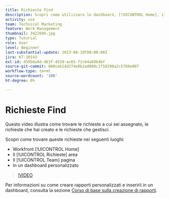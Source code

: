 ```yaml
---
title: Richieste Find
description: Scopri come utilizzare le dashboard, [!UICONTROL Home], il [!UICONTROL Richieste] e la [!UICONTROL Team] per trovare le richieste in entrata effettuate tramite una coda di richieste.
activity: use
team: Technical Marketing
feature: Work Management
thumbnail: 3422686.jpg
type: Tutorial
role: User
level: Beginner
last-substantial-update: 2023-08-10T00:00:00Z
jira: KT-10143
exl-id: 45956a0d-d63f-4539-ac65-f2c64a60b4bf
source-git-commit: 060ceb14d274e8b2ad080c1f58290a2c5769e007
workflow-type: tm+mt
source-wordcount: '100'
ht-degree: 0%

---
```


# Richieste Find

Questo video illustra come trovare le richieste a cui sei assegnato, le richieste che hai creato e le richieste che gestisci.

Scopri come trovare queste richieste nei seguenti luoghi:

* Workfront [!UICONTROL Home]
* Il [!UICONTROL Richieste] area
* Il [!UICONTROL Team] pagina
* In un dashboard personalizzato


>[!VIDEO](https://video.tv.adobe.com/v/3422686/?quality=12&learn=on)

Per informazioni su come creare rapporti personalizzati e inserirli in un dashboard, consulta la sezione [Corso di base sulla creazione di rapporti](https://experienceleague.adobe.com/docs/workfront-course-map/using/learning-programs/basic-report-creation-program.html).
